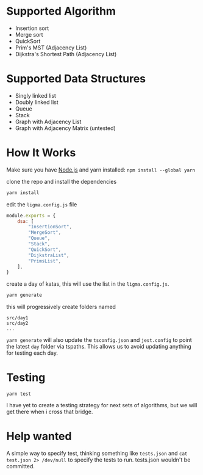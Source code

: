 
# Supported Algorithm

* Insertion sort
* Merge sort
* QuickSort
* Prim's MST (Adjacency List)
* Dijkstra's Shortest Path (Adjacency List)

# Supported Data Structures

* Singly linked list
* Doubly linked list
* Queue
* Stack
* Graph with Adjacency List
* Graph with Adjacency Matrix (untested)

# How It Works

Make sure you have [Node.js](https://nodejs.org/en/) and yarn installed: `npm install --global yarn`

clone the repo and install the dependencies

```bash
yarn install
```

edit the `ligma.config.js` file
```javascript
module.exports = {
    dsa: [
        "InsertionSort",
        "MergeSort",
        "Queue",
        "Stack",
        "QuickSort",
        "DijkstraList",
        "PrimsList",
    ],
}
```

create a day of katas, this will use the list in the `ligma.config.js`.
```bash
yarn generate
```

this will progressively create folders named

```
src/day1
src/day2
...
```

`yarn generate` will also update the `tsconfig.json` and `jest.config` to point
the latest `day` folder via tspaths.  This allows us to avoid updating anything
for testing each day.

# Testing

```
yarn test
```

I have yet to create a testing strategy for next sets of algorithms, but we
will get there when i cross that bridge.

# Help wanted
A simple way to specify test, thinking something like `tests.json` and `cat
test.json 2> /dev/null` to specify the tests to run.  tests.json wouldn't be
committed.
